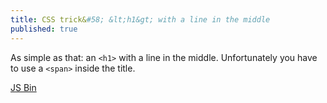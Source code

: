 ```yaml
---
title: CSS trick&#58; &lt;h1&gt; with a line in the middle
published: true
---
```


As simple as that: an `<h1>` with a line in the middle. Unfortunately you have to use a `<span>` inside the title.

<a class="jsbin-embed" href="http://jsbin.com/epADoJE/5/embed?css,output">JS Bin</a>
